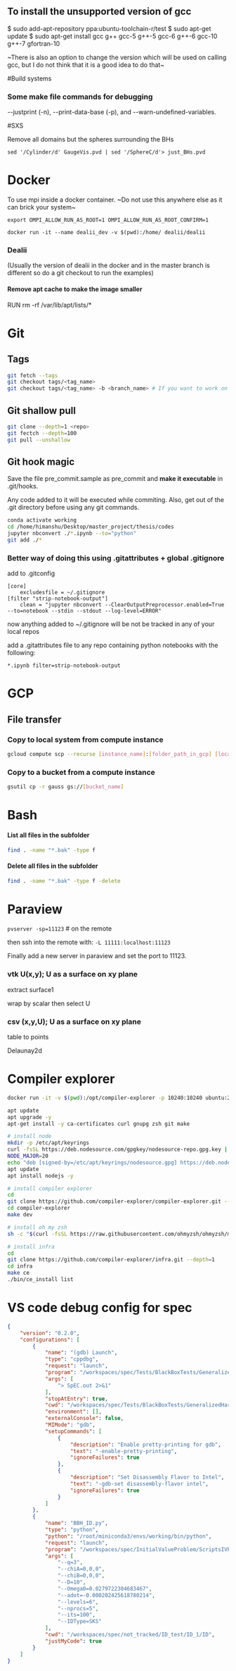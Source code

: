 ## To install the unsupported version of gcc
$ sudo add-apt-repository ppa:ubuntu-toolchain-r/test
$ sudo apt-get update
$ sudo apt-get install gcc g++ gcc-5 g++-5 gcc-6 g++-6 gcc-10 g++-7 gfortran-10

~There is also an option to change the version which will be used on calling gcc, but I do not think that it is a good idea to do that~

#Build systems
### Some make file commands for debugging
--justprint (-n), --print-data-base (-p), and --warn-undefined-variables.

#SXS

Remove all domains but the spheres surrounding the BHs
```
sed '/Cylinder/d' GaugeVis.pvd | sed '/SphereC/d'> just_BHs.pvd
```

# Docker
To use mpi inside a docker container. ~Do not use this anywhere else as it can brick your system~
```
export OMPI_ALLOW_RUN_AS_ROOT=1 OMPI_ALLOW_RUN_AS_ROOT_CONFIRM=1
```


```
docker run -it --name dealii_dev -v $(pwd):/home/ dealii/dealii
```

### Dealii
(Usually the version of dealii in the docker and in the master branch is different so do a git checkout <docker branch> to run the examples)

#### Remove apt cache to make the image smaller
RUN rm -rf /var/lib/apt/lists/*


# Git

## Tags
```bash
git fetch --tags
git checkout tags/<tag_name>
git checkout tags/<tag_name> -b <branch_name> # If you want to work on the tag instead of just exploring
```


## Git shallow pull
```bash
git clone --depth=1 <repo>
git fectch --depth=100 
git pull --unshallow
```

## Git hook magic
Save the file pre_commit.sample as pre_commit and __make it executable__ in .git/hooks.

Any code added to it will be executed while commiting.
Also, get out of the .git directory before using any git commands.
```bash
conda activate working
cd /home/himanshu/Desktop/master_project/thesis/codes
jupyter nbconvert ./*.ipynb --to="python"
git add ./*
```


### Better way of doing this using .gitattributes + global .gitignore

add to .gitconfig
```
[core]
    excludesfile = ~/.gitignore
[filter "strip-notebook-output"]
    clean = "jupyter nbconvert --ClearOutputPreprocessor.enabled=True --to=notebook --stdin --stdout --log-level=ERROR"
```

now anything added to ~/.gitignore will be not be tracked in any of your local repos


add a .gitattributes file to any repo containing python notebooks with the following:
```
*.ipynb filter=strip-notebook-output
```


# GCP
## File transfer
### Copy to local system from compute instance 
```bash
gcloud compute scp --recurse [instance_name]:[folder_path_in_gcp] [local_dir]
```
### Copy to a bucket from a compute instance 
```bash
gsutil cp -r gauss gs://[bucket_name]
```


# Bash
#### List all files in the subfolder
```bash
find . -name "*.bak" -type f
```

#### Delete all files in the subfolder
```bash
find . -name "*.bak" -type f -delete
```

# Paraview

```pvserver -sp=11123``` # on the remote

then ssh into the remote with: ```-L 11111:localhost:11123```

Finally add a new server in paraview and set the port to 11123.

### vtk U(x,y); U as a surface on xy plane
extract surface1

wrap by scalar then select U

### csv (x,y,U); U as a surface on xy plane
table to points

Delaunay2d


# Compiler explorer

```bash
docker run -it -v $(pwd):/opt/compiler-explorer -p 10240:10240 ubuntu:22.04

apt update
apt upgrade -y
apt-get install -y ca-certificates curl gnupg zsh git make

# install node
mkdir -p /etc/apt/keyrings
curl -fsSL https://deb.nodesource.com/gpgkey/nodesource-repo.gpg.key | gpg --dearmor -o /etc/apt/keyrings/nodesource.gpg
NODE_MAJOR=20
echo "deb [signed-by=/etc/apt/keyrings/nodesource.gpg] https://deb.nodesource.com/node_$NODE_MAJOR.x nodistro main" | tee /etc/apt/sources.list.d/nodesource.list
apt update
apt install nodejs -y

# install compiler explorer
cd
git clone https://github.com/compiler-explorer/compiler-explorer.git --depth=1
cd compiler-explorer
make dev

# install oh my zsh
sh -c "$(curl -fsSL https://raw.githubusercontent.com/ohmyzsh/ohmyzsh/master/tools/install.sh)"

# install infra
cd 
git clone https://github.com/compiler-explorer/infra.git --depth=1
cd infra
make ce
./bin/ce_install list
```


# VS code debug config for spec
```json
{
    "version": "0.2.0",
    "configurations": [
        {
            "name": "(gdb) Launch",
            "type": "cppdbg",
            "request": "launch",
            "program": "/workspaces/spec/Tests/BlackBoxTests/GeneralizedHarmonicExamples/SingleBH_DhGauge/Run/Lev3/SpEC",
            "args": [
                "> SpEC.out 2>&1"
            ],
            "stopAtEntry": true,
            "cwd": "/workspaces/spec/Tests/BlackBoxTests/GeneralizedHarmonicExamples/SingleBH_DhGauge/Run/Lev3/",
            "environment": [],
            "externalConsole": false,
            "MIMode": "gdb",
            "setupCommands": [
                {
                    "description": "Enable pretty-printing for gdb",
                    "text": "-enable-pretty-printing",
                    "ignoreFailures": true
                },
                {
                    "description": "Set Disassembly Flavor to Intel",
                    "text": "-gdb-set disassembly-flavor intel",
                    "ignoreFailures": true
                }
            ]
        },
        {
            "name": "BBH_ID.py",
            "type": "python",
            "python": "/root/miniconda3/envs/working/bin/python",
            "request": "launch",
            "program": "/workspaces/spec/InitialValueProblem/ScriptsIVP/BBH_ID.py",
            "args": [
                "--q=3",
                "--chiA=0,0,0",
                "--chiB=0,0,0",
                "--D=10",
                "--Omega0=0.0279722304683467",
                "--adot=-0.000202425618780214",
                "--levels=6",
                "--nprocs=5",
                "--its=100",
                "--IDType=SKS"
            ],
            "cwd": "/workspaces/spec/not_tracked/ID_test/ID_1/ID",
            "justMyCode": true
        }
    ]
}
```
